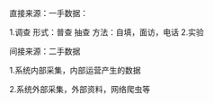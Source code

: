 直接来源：一手数据：

1.调查
  形式：普查 抽查
  方法：自填，面访，电话
2.实验


间接来源：二手数据

1.系统内部采集，内部运营产生的数据

2.系统外部采集，外部资料，网络爬虫等
